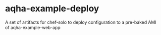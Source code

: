 # aqha-example-deploy
A set of artifacts for chef-solo to deploy configuration to a pre-baked AMI of aqha-example-web-app
